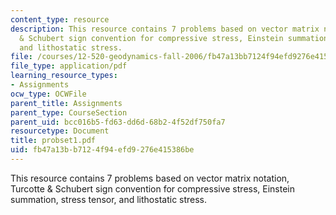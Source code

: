 ```yaml
---
content_type: resource
description: This resource contains 7 problems based on vector matrix notation, Turcotte
  & Schubert sign convention for compressive stress, Einstein summation, stress tensor,
  and lithostatic stress.
file: /courses/12-520-geodynamics-fall-2006/fb47a13bb7124f94efd9276e415386be_probset1.pdf
file_type: application/pdf
learning_resource_types:
- Assignments
ocw_type: OCWFile
parent_title: Assignments
parent_type: CourseSection
parent_uid: bcc016b5-fd63-dd6d-68b2-4f52df750fa7
resourcetype: Document
title: probset1.pdf
uid: fb47a13b-b712-4f94-efd9-276e415386be
---
```

This resource contains 7 problems based on vector matrix notation, Turcotte & Schubert sign convention for compressive stress, Einstein summation, stress tensor, and lithostatic stress.